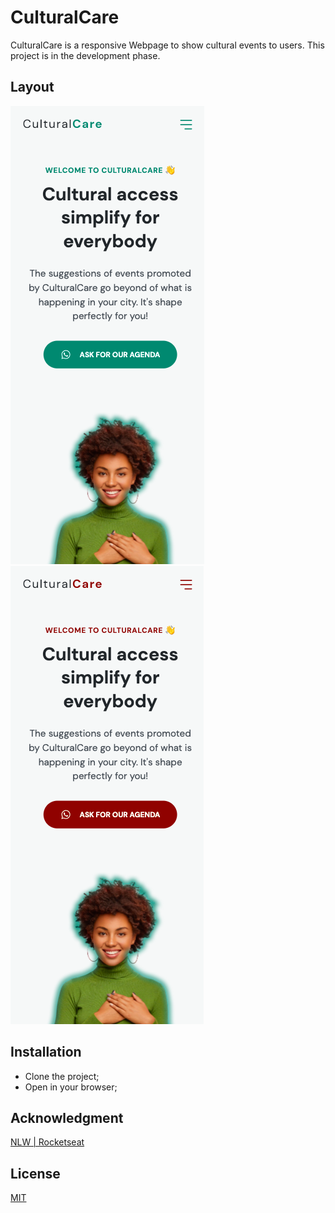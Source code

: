 # CulturalCare

CulturalCare is a responsive Webpage to show cultural events to users. This project is in the development phase.

## Layout

![](layout-color-1.png)
![](layout-color-2.png)

## Installation

- Clone the project;
- Open in your browser;

## Acknowledgment

[NLW | Rocketseat](https://www.rocketseat.com.br)

## License

[MIT](https://choosealicense.com/licenses/mit/)
